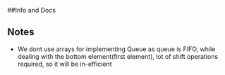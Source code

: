 ##Info and Docs

## Notes
- We dont use arrays for implementing Queue as queue is FIFO, while dealing with the bottom element(first element), lot of shift operations required, so it will be in-efficient
